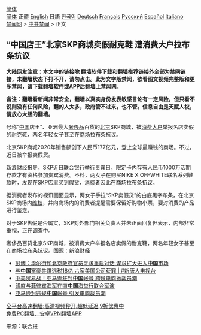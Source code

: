  <!-- 面包屑导航 --> <div class="breadcrumb"><!-- GTranslate: https://gtranslate.io/ -->  <div class="switcher notranslate">  <div class="selected">  <a href="#" onclick="return false;"> 简体</a>  </div>  <div class="option">  <a href="https://www.bannedbook.org" onclick="doGTranslate('zh-CN|zh-CN');jQuery('div.switcher div.selected a').html(jQuery(this).html());return false;" title="简体中文" class="nturl selected"> 简体</a>  <a href="https://www.bannedbook.org/zh-tw/" onclick="doGTranslate('zh-CN|zh-TW');jQuery('div.switcher div.selected a').html(jQuery(this).html());return false;" title="繁體中文" class="nturl"> 正體</a>  <a href="https://www.bannedbook.org/en/" onclick="doGTranslate('zh-CN|en');jQuery('div.switcher div.selected a').html(jQuery(this).html());return false;" title="English" class="nturl"> English</a>  <a href="https://www.bannedbook.org/ja/" onclick="doGTranslate('zh-CN|ja');jQuery('div.switcher div.selected a').html(jQuery(this).html());return false;" title="日本語" class="nturl"> 日語</a>  <a href="https://www.bannedbook.org/ko/" onclick="doGTranslate('zh-CN|ko');jQuery('div.switcher div.selected a').html(jQuery(this).html());return false;" title="한국어" class="nturl"> 한국어</a>  <a href="https://www.bannedbook.org/de/" onclick="doGTranslate('zh-CN|de');jQuery('div.switcher div.selected a').html(jQuery(this).html());return false;" title="Deutsch" class="nturl"> Deutsch</a>  <a href="https://www.bannedbook.org/fr/" onclick="doGTranslate('zh-CN|fr');jQuery('div.switcher div.selected a').html(jQuery(this).html());return false;" title="Français" class="nturl"> Français</a>  <a href="https://www.bannedbook.org/ru/" onclick="doGTranslate('zh-CN|ru');jQuery('div.switcher div.selected a').html(jQuery(this).html());return false;" title="Русский" class="nturl"> Русский</a>  <a href="https://www.bannedbook.org/es/" onclick="doGTranslate('zh-CN|es');jQuery('div.switcher div.selected a').html(jQuery(this).html());return false;" title="Español" class="nturl"> Español</a>  <a href="https://www.bannedbook.org/it/" onclick="doGTranslate('zh-CN|it');jQuery('div.switcher div.selected a').html(jQuery(this).html());return false;" title="Italiano" class="nturl"> Italiano</a>  </div>  </div>      <div class='breadcrumb-sub'><!-- Breadcrumb NavXT 6.3.0 --> <a href="https://www.bannedbook.org/" class="home">禁闻网</a> &gt; <a href="https://www.bannedbook.org/bnews/cbnews/" class="category">中共禁闻</a> &gt; 正文</div></div><h2>“中国店王”北京SKP商城卖假耐克鞋 遭消费大户拉布条抗议</h2> <p class="notice"><b>大陆网友注意：本文中的链接除 <a href="https://github.com/bannedbook/fanqiang" >翻墙</a>软件下载和<a href="https://github.com/killgcd/justmysocks/blob/master/README.md">翻墙推荐</a>链接外全部为禁网链接，未翻墙状态下打不开，请勿点击。此为文字版禁闻，欲看图文视频完整版和更多禁闻，请下载<a href="https://github.com/bannedbook/fanqiang">翻墙软件或APP</a>后翻墙上禁闻网。</p><p>备注：翻墙看新闻非常安全，翻墙以真实身份发表敏感言论有一定风险，但只看不说则没有任何风险，翻的人太多，政府管不过来，也不管。信息自由是天赋人权，请放心大胆的翻墙。</b></p>  <div class="entry"> <p>号称“<span class='wp_keywordlink_affiliate'><a href="https://www.bannedbook.org/" title="中国" target="_blank">中国</a></span>店王”、亚洲最大<a href="https://www.bannedbook.org/bnews/tag/%e5%a5%a2%e4%be%88%e5%93%81/" class="st_tag internal_tag" rel="tag" title="标签 奢侈品 下的日志">奢侈品</a>百货的<a href="https://www.bannedbook.org/bnews/tag/%e5%8c%97%e4%ba%ac/" class="st_tag internal_tag" rel="tag" title="标签 北京 下的日志">北京</a>SKP商城，被<a href="https://www.bannedbook.org/bnews/tag/%e6%b6%88%e8%b4%b9/" class="st_tag internal_tag" rel="tag" title="标签 消费 下的日志">消费</a><a href="https://www.bannedbook.org/bnews/tag/%E5%A4%A7%E6%88%B7/" class="st_tag internal_tag" rel="tag" title="标签 大户 下的日志">大户</a>举报名店卖假的<a href="https://www.bannedbook.org/bnews/tag/%E8%80%90%E5%85%8B/" class="st_tag internal_tag" rel="tag" title="标签 耐克 下的日志">耐克</a>鞋，两名年轻女子甚至在<a href="https://www.bannedbook.org/bnews/tag/%E5%95%86%E5%9C%BA/" class="st_tag internal_tag" rel="tag" title="标签 商场 下的日志">商场</a><a href="https://www.bannedbook.org/bnews/tag/%E6%8B%89%E5%B8%83/" class="st_tag internal_tag" rel="tag" title="标签 拉布 下的日志">拉布</a>条抗议。</p> <p>北京SKP商城2020年销售额创下人民币177亿元，登上全球最赚钱的商场。不过，近日被举报卖假货。</p>  <p>新浪财经报导，SKP近日联合银行举行贵宾日，限定卡内存有人民币1000万活期存款才有资格参加贵宾消费。不料，两女子在购买NIKE X OFFWHITE联名系列鞋款时，发现在SKP店里买到假货，<a href="https://www.bannedbook.org/bnews/tag/%E6%B6%88%E8%B4%B9%E8%80%85/" class="st_tag internal_tag" rel="tag" title="标签 消费者 下的日志">消费者</a>因此在商场拉布条抗议。</p> <p>据消费者发布的视讯画面显示，两女子手拉“SKP卖假货”的白底黑字布条，在北京SKP商场内<span class='wp_keywordlink_affiliate'><a href="https://www.bannedbook.org/bnews/weiquan/" title="维权" target="_blank">维权</a></span>，并向商场内的消费者提醒需要保留好购物小票，要对消费的产品进行鉴定。</p>  <p>对于SKP售假是否属实，SKP对外部门相关负责人并未正面回复但表示，内部非常重视，正在调查中。</p> <p>奢侈品百货北京SKP商城，被消费大户举报名店卖假的耐克鞋，两名年轻女子甚至在商场拉布条抗议。图源：新浪财经</p>  <ul class='op-related-articles' title='相关阅读'> <li><a href='https://www.bannedbook.org/bnews/finance/20210826/1613194.html' target='_blank'>彭博：华尔街和北京政府官员寻求重启对话 谋求扩大进入<b>中国</b>市场</a></li> <li><a href='https://www.bannedbook.org/bnews/bannedvideo/20210826/1613184.html' target='_blank'>与<b>中国</b>富豪共谋逃税18亿 六家美国公司获罪 | #新唐人电视台</a></li> <li><a href='https://www.bannedbook.org/bnews/finance/20210826/1613178.html' target='_blank'>中美贸易战！亚马逊狂封<b>中国</b>帐号 跨境电商掀裁员潮</a></li> <li><a href='https://www.bannedbook.org/bnews/headline/20210826/1613167.html' target='_blank'>印度与菲律宾海军在南<b>中国</b>海举行联合军演</a></li> <li><a href='https://www.bannedbook.org/bnews/headline/20210826/1613165.html' target='_blank'>亚马逊封违规<b>中国</b>帐号 引发电商裁员潮</a></li> </ul> <p class="texttj"> <a href="https://github.com/bannedbook/fanqiang/wiki/V2ray%E6%9C%BA%E5%9C%BA" target="_blank">全平台高速翻墙:高清视频秒开,超低延迟,9折优惠中</a><br/> <a href="https://github.com/bannedbook/fanqiang/wiki/%E7%A6%81%E9%97%BB%E7%BD%91%E5%AE%89%E5%8D%93%E7%BF%BB%E5%A2%99%E6%96%B0%E9%97%BBAPP" target="_blank">免费PC翻墙、安卓VPN翻墙APP</a></p><p> 来源：联合报 </p><a name='sharetosocial'></a>  <div style="margin-bottom:5px;padding-bottom:5px;clear:both"> <div id="archive-pix-1" class="banner-ads"> <!-- AuctionX Display platform tag START --> <div id="26318x728x90x621x_ADSLOT2" clicktrack="%%CLICK_URL_ESC%%"></div> <!-- AuctionX Display platform tag END --> </div> <div id="archive-pix-2" class="banner-ads"> <!-- AuctionX Display platform tag START --> <div id="26315x300x250x621x_ADSLOT2" clicktrack="%%CLICK_URL_ESC%%"></div> <!-- AuctionX Display platform tag END --> </div> </div>  <div id="archive-pix-1" class="banner-ads"> <!-- AuctionX Display platform tag START --> <div id="26318x728x90x621x_ADSLOT3" clicktrack="%%CLICK_URL_ESC%%"></div> <!-- AuctionX Display platform tag END --> </div> </div><!--END ENTRY--> 